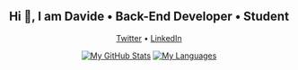 <h2 align="center">Hi 👋, I am Davide • Back-End Developer • Student</h2>

<p align="center">
  <a href="https://twitter.com/DvdRia">Twitter</a> • 
  <a href="https://www.linkedin.com/in/dvdria2/">LinkedIn</a>
</p>

<p align="center">
  <a href="https://github.com/dvdria2"><img src="https://github-readme-stats.vercel.app/api?username=dvdria2&show_icons=true&hide=stars&count_private=true" alt="My GitHub Stats" /></a>
  <a href="https://github.com/dvdria2"><img src="https://github-readme-stats.vercel.app/api/top-langs/?username=dvdria2&layout=compact&show_icons=true&count_private=truetheme=radical" alt="My Languages" /></a>
</p>